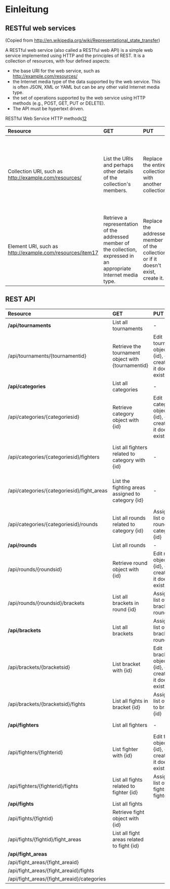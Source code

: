 # Einleitung #



## RESTful web services ##

(Copied from http://en.wikipedia.org/wiki/Representational_state_transfer)


A RESTful web service (also called a RESTful web API) is a simple web service implemented using HTTP and the principles of REST. It is a collection of resources, with four defined aspects:

  * the base URI for the web service, such as http://example.com/resources/
  * the Internet media type of the data supported by the web service. This is often JSON, XML or YAML but can be any other valid Internet media type.
  * the set of operations supported by the web service using HTTP methods (e.g., POST, GET, PUT or DELETE).
  * The API must be hypertext driven.

RESTful Web Service HTTP methods[12](12.md)

| **Resource** | **GET** | **PUT** | **POST** | **DELETE** |
|:-------------|:--------|:--------|:---------|:-----------|
|Collection URI, such as http://example.com/resources/ | List the URIs and perhaps other details of the collection's members.|Replace the entire collection with another collection.|Create a new entry in the collection. The new entry's URL is assigned automatically and is usually returned by the operation. |Delete the entire collection.|
|Element URI, such as http://example.com/resources/item17|Retrieve a representation of the addressed member of the collection, expressed in an appropriate Internet media type.|Replace the addressed member of the collection, or if it doesn't exist, create it.|Treat the addressed member as a collection in its own right and create a new entry in it.|Delete the addressed member of the collection.|

## REST API ##

| **Resource** | **GET** | **PUT** | **POST** | **DELETE** |
|:-------------|:--------|:--------|:---------|:-----------|
| **/api/tournaments** | List all tournaments | - | - | Delete all tournaments |
| /api/tournaments/{tournamentid} | Retrieve the tournament object with {tournamentid}  | Edit tournament object with {id}, or create it if it doesn't exist |  |  |
| **/api/categories** | List all categories | - | - | Delete all categories |
| /api/categories/{categoriesid} | Retrieve category object with {id} | Edit category object with {id}, or create it if it doesn't exist  | - | Delete category with {id}|
| /api/categories/{categoriesid}/fighters | List all fighters related to category with {id} | - | - | Delete all fighters related to category with {id} |
| /api/categories/{categoriesid}/fight\_areas | List the fighting areas assigned to category {id} | - | - | Delete all fighting areas assign to category {id} |
| /api/categories/{categoriesid}/rounds | List all rounds related to category {id} | Assign a list of rounds to category {id} | - | - |
| **/api/rounds** | List all rounds | - | - | - |
| /api/rounds/{roundsid} | Retrieve round object with {id} | Edit round object with {id}, or create it if it doesn't exist | - | Delete round with {id} |
| /api/rounds/{roundsid}/brackets | List all brackets in round {id} | Assign a list of brackets to round {id} | - | Delete all brackets in round {id} |
| **/api/brackets** | List all brackets | Assign a list of brackets to round {id} | - | Delete all brackets in round {id} |
| /api/brackets/{bracketsid} | List bracket with {id} | Edit bracket object with {id}, or create it if it doesn't exist  | - | Delete bracket with {id} |
| /api/brackets/{bracketsid}/fights | List all fights in bracket {id} | Assign a list of fight to bracket {id}  | - | Delete all fights in bracket {id} |
| **/api/fighters** | List all fighters | - | - | Delete all fighters |
| /api/fighters/{fighterid} | List fighter with {id} | Edit fighter object with {id}, or create it if it doesn't exist  |  | Delete figher with {id} |
| /api/fighters/{fighterid}/fights | List all fights related to fighter {id} | Assign a list of fights to fighter {id} | - | Delete all fights related to fighter {id} |
| **/api/fights** | List all fights |  |  |  |
| /api/fights/{fightid} | Retrieve fight object with {id} |  |  |  |
| /api/fights/{fightid}/fight\_areas |  List all fight areas related to fight {id} |  |  |  |
| **/api/fight\_areas** |  |  |  |  |
| /api/fight\_areas/{fight\_areaid} |  |  |  |  |
| /api/fight\_areas/{fight\_areaid}/fights |  |  |  |  |
| /api/fight\_areas/{fight\_areaid}/categories |  |  |  |  |